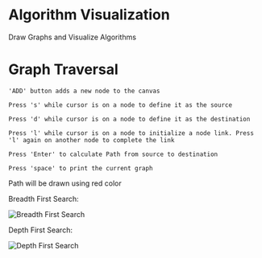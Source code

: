 # Algorithm Visualization
 Draw Graphs and Visualize Algorithms

# Graph Traversal

```'ADD' button adds a new node to the canvas```

```Press 's' while cursor is on a node to define it as the source``` 

```Press 'd' while cursor is on a node to define it as the destination```

```Press 'l' while cursor is on a node to initialize a node link. Press 'l' again on another node to complete the link```

```Press 'Enter' to calculate Path from source to destination ```

```Press 'space' to print the current graph```

Path will be drawn using red color

Breadth First Search:

![Breadth First Search](https://github.com/hasnainroopawalla/Algorithm-Visualization/blob/master/images/bfs.gif)

Depth First Search:

![Depth First Search](https://github.com/hasnainroopawalla/Algorithm-Visualization/blob/master/images/dfs.gif)
